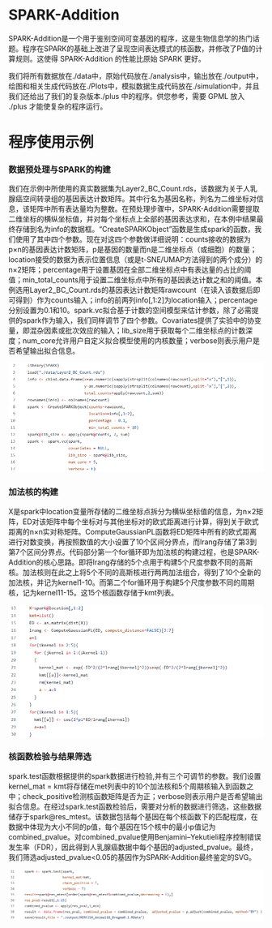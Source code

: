 # SPARK-Addition
SPARK-Addition是一个用于鉴别空间可变基因的程序，这是生物信息学的热门话题。程序在SPARK的基础上改进了呈现空间表达模式的核函数，并修改了P值的计算规则。这使得 SPARK-Addition 的性能比原始 SPARK 更好。

我们将所有数据放在./data中，原始代码放在./analysis中，输出放在./output中，绘图和相关生成代码放在./Plots中，模拟数据生成代码放在./simulation中，并且我们还给出了我们的复杂版本./plus 中的程序。供您参考，需要 GPML 放入 ./plus 才能使复杂的程序运行。

# 程序使用示例
### 数据预处理与SPARK的构建
我们在示例中所使用的真实数据集为Layer2_BC_Count.rds，该数据为关于人乳腺癌空间转录组的基因表达计数矩阵。其中行名为基因名称，列名为二维坐标对信息，该矩阵中所有表达量均为整数。在预处理步骤中，SPARK-Addition需要提取二维坐标的横纵坐标值，并对每个坐标点上全部的基因表达求和，在本例中结果最终存储到名为info的数据框。“CreateSPARKObject”函数是生成spark的函数，我们使用了其中四个参数。现在对这四个参数做详细说明：counts接收的数据为p×n的基因表达计数矩阵，p是基因的数量而n是二维坐标点（或细胞）的数量；location接受的数据为表示位置信息（或是t-SNE/UMAP方法得到的两个成分）的n×2矩阵；percentage用于设置基因在全部二维坐标点中有表达量的占比的阈值；min_total_counts用于设置二维坐标点中所有的基因表达计数之和的阈值。本例选用Layer2_BC_Count.rds的基因表达计数矩阵rawcount（在读入该数据后即可得到）作为counts输入；info的前两列info[,1:2]为location输入；percentage分别设置为0.1和10。spark.vc拟合基于计数的空间模型来估计参数，除了必需提供的spark作为输入，我们同样调节了四个参数。Covariates提供了实验中的协变量，即混杂因素或批次效应的输入；lib_size用于获取每个二维坐标点的计数深度；num_core允许用户自定义拟合模型使用的内核数量；verbose则表示用户是否希望输出拟合信息。

![Image text](https://github.com/iyalice/SPARK-Addition/blob/main/code%20screenshot/Layer2_BC(1).png)

### 加法核的构建
X是spark中location变量所存储的二维坐标点拆分为横纵坐标值的信息，为n×2矩阵，ED对该矩阵中每个坐标对与其他坐标对的欧式距离进行计算，得到关于欧式距离的n×n实对称矩阵。ComputeGaussianPL函数将ED矩阵中所有的欧式距离进行对数变换，再按照数值的大小设置了10个区间分界点，而lrang存储了第3到第7个区间分界点。代码部分第一个for循环即为加法核的构建过程，也是SPARK-Addition的核心思路。即将lrang存储的5个点用于构建5个尺度参数不同的高斯核。加法核则在此之上将5个不同的高斯核进行两两加法组合，得到了10个全新的加法核，并记为kernel1-10。而第二个for循环用于构建5个尺度参数不同的周期核，记为kernel11-15。这15个核函数存储于kmt列表。

![Image text](https://github.com/iyalice/SPARK-Addition/blob/main/code%20screenshot/Layer2_BC(2).png)

### 核函数检验与结果筛选
spark.test函数根据提供的spark数据进行检验,并有三个可调节的参数。我们设置kernel_mat = kmt将存储在met列表中的10个加法核和5个周期核输入到函数之中；check_positive检测核函数矩阵是否为正；verbose则表示用户是否希望输出拟合信息。在经过spark.test函数检验后，需要对分析的数据进行筛选，这些数据储存于spark@res_mtest。该数据包括每个基因在每个核函数下的匹配程度，在数据中体现为大小不同的p值，每个基因在15个核中的最小p值记为combined_pvalue。对combined_pvalue使用Benjamini–Yekutieli程序控制错误发生率（FDR），因此得到人乳腺癌数据中每个基因的adjusted_pvalue。最终，我们筛选adjusted_pvalue<0.05的基因作为SPARK-Addition最终鉴定的SVG。

![Image text](https://github.com/iyalice/SPARK-Addition/blob/main/code%20screenshot/Layer2_BC(3).png)
